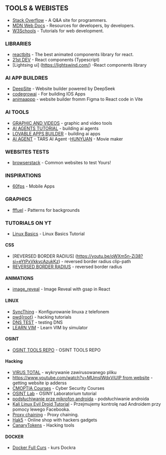 ## TOOLS & WEBISTES

- [Stack Overflow](https://stackoverflow.com) - A Q&A site for programmers.
- [MDN Web Docs](https://developer.mozilla.org) - Resources for developers, by developers.
- [W3Schools](https://www.w3schools.com) - Tutorials for web development.

### LIBRARIES

- [reactbits](https://reactbits.dev/) - The best animated components library for react.
- [21st DEV](https://21st.dev/home) - React components (Typescript)
- [Lightsing ui] (https://lightswind.com/) -React components library

### AI APP BUILDRES

- [DeepSite](https://enzostvs-deepsite.hf.space/) - Website builder powered by DeepSeek
- [codegrowai](https://codegrowai.com/Home) - For building IOS Apps
- [animaappp](https://dev.animaapp.com/) - website builder fromm Figma to React code in Vite 

### AI TOOLS

- [GRAPHIC AND VIDEOS](https://higgsfield.ai/) - graphic and video tools
- [AI AGENTS TUTORIAL](https://www.youtube.com/watch?v=EH5jx5qPabU) - building ai agents
- [LOVABLE APPS BUILDER](https://www.youtube.com/watch?v=gqsZGxuymTk) - building ai apps
- [AI AGENT](https://github.com/bytedance/UI-TARS-desktop) - TARS AI Agent
-[HUNYUAN](https://hunyuanvideoai.com/dashboard) - Movie maker

### WEBSITES TESTS

- [browserstack](https://www.browserstack.com/live) - Common websites to test Yours!

### INSPIRATIONS

- [60fps](https://60fps.design/) - Mobile Apps 

### GRAPHICS

- [fffuel](https://www.fffuel.co/) - Patterns for backgrounds

### TUTORIALS ON YT
- [Linux Basics](https://www.youtube.com/watch?v=1VYtSSnd9hg&list=PLpUS2q-4L9xx9P1SzadLKXGEY30yhVqYu) - Linux Basics Tutorial

#### CSS 
- [REVERSED BORDER RADIUS] (https://youtu.be/oWXm5n-Zi38?si=eYtPxVkkvcAzukKz) - reversed border radius clip-path
- [REVERSED BORDER RADIUS](https://youtu.be/qTfQUXCPA2o?si=9kJMlMMpyd-tQf9c) - reversed border radius 

#### ANIMATIONS

- [image_reveal](https://www.youtube.com/watch?v=ySXy9BFu9LQ) - Image Reveal with gsap in React

#### LINUX

- [SyncThing](https://www.youtube.com/watch?v=Akna8Iqrww8) - Konfigurowanie linuxa z telefonem
- [pwd{root}](https://www.youtube.com/@therootdir) - hacking tutorials
- [DNS TEST](https://www.dnsleaktest.com) - testing DNS
- [LEARN VIM](https://openvim.com/) - Learn VIM by simulator

#### OSINT

- [OSINT TOOLS REPO](https://github.com/9wind/Wtyczki-OSINT/?tab=readme-ov-file) - OSINT TOOLS REPO 

#### Hacking

- [VIRUS TOTAL](https://www.virustotal.com/gui/home/upload) - wykrywanie zawirusowanego pliku
- [https://www.youtube.com/watch?v=MUmslWdxViUIP from website](https://www.youtube.com/watch?v=WVSoPy9JlNU) - getting website ip adderss
- [CMOPTIA Courses](https://www.professormesser.com/) - Cyber Security Courses
- [OSINT Lab](https://www.youtube.com/watch?v=MUmslWdxViU) - OSINY Laboratorium tutorial
- [podsłuchiwanie prze mikrofon androida](https://www.youtube.com/watch?v=EATw3Dds5vs) - podsłuchiwanie androida
- [Kali Linux Evil Droid Tutorial](https://www.youtube.com/watch?v=GT-uggHHpV8) - Przejmujemy kontrolę nad Androidem przy pomocy lewego Facebooka.
- [Proxy chaining](https://www.youtube.com/watch?v=KWwOU1z5E8E) - Proxy chaining.
- [Hak5](https://shop.hak5.org/) - Online shop with hackers gadgets
- [CanaryTokens](https://www.canarytokens.org/nest/) - Hacking tools
#### DOCKER
- [Docker Full Curs](https://www.youtube.com/watch?v=GFgJkfScVNU) - kurs Dockra


